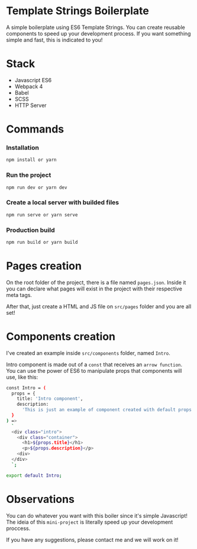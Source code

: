 # Template Strings Boilerplate

A simple boilerplate using ES6 Template Strings. You can create reusable components to speed up your development process. If you want something simple and fast, this is indicated to you!

# Stack

- Javascript ES6
- Webpack 4
- Babel
- SCSS
- HTTP Server

# Commands

### Installation

```sh
npm install or yarn
```

### Run the project

```sh
npm run dev or yarn dev
```

### Create a local server with builded files

```sh
npm run serve or yarn serve
```

### Production build

```sh
npm run build or yarn build
```

# Pages creation

On the root folder of the project, there is a file named `pages.json`. Inside it you can declare what pages will exist in the project with their respective meta tags.

After that, just create a HTML and JS file on `src/pages` folder and you are all set!

# Components creation

I've created an example inside `src/components` folder, named `Intro`.

Intro component is made out of a `const` that receives an `arrow function`. You can use the power of ES6 to manipulate props that components will use, like this:

```sh
const Intro = (
  props = {
    title: 'Intro component',
    description:
      'This is just an example of component created with default props'
  }
) =>
  `
  <div class="intro">
    <div class="container">
      <h1>${props.title}</h1>
      <p>${props.description}</p>
    <div>
  </div>
  `;

export default Intro;
```

# Observations

You can do whatever you want with this boiler since it's simple Javascript! The ideia of this `mini-project` is literally speed up your development proccess.

If you have any suggestions, please contact me and we will work on it!
